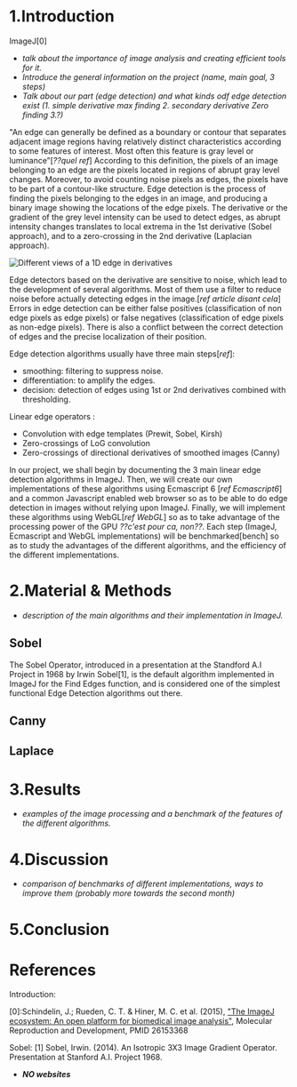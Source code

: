 # 1.Introduction





ImageJ[0]
* *talk about the importance of image analysis and creating efficient tools for it.*
* *Introduce the general information on the project (name, main goal, 3 steps)*
* *Talk about our part (edge detection) and what kinds odf edge detection exist (1. simple derivative max finding 2. secondary derivative Zero finding 3.?)*

"An edge can generally be defined as a boundary or contour that separates adjacent image regions having relatively distinct characteristics according to some features of interest. Most often this feature is gray level or luminance”[*??quel ref*]  According to this definition, the pixels of an image belonging to an edge are the pixels located in regions of abrupt gray level changes. Moreover, to avoid counting noise pixels as edges, the pixels have to be part of a contour-like structure.
Edge detection is the process of finding the pixels belonging to the edges in an image, and producing a binary image showing the locations of the edge pixels. The derivative or the gradient of the grey level intensity can be used to detect edges, as abrupt intensity changes translates to local extrema in the 1st derivative (Sobel approach), and to a zero-crossing in the 2nd derivative (Laplacian approach).

![Different views of a 1D edge in derivatives](https://github.com/bockp/Edge-Detection-project/blob/master/derivatives.jpg)

Edge detectors based on the derivative are sensitive to noise, which lead to the development of several algorithms. Most of them use a filter to reduce noise before actually detecting edges in the image.[*ref article disant cela*]
Errors in edge detection can be either false positives (classification of non edge pixels as edge pixels) or false negatives (classification of edge pixels as non-edge pixels). There is also a conflict between the correct detection of edges and the precise localization of their position. 

Edge detection algorithms usually have three main steps[*ref*]:
- smoothing: filtering to suppress noise.
- differentiation: to amplify the edges.
- decision: detection of edges using 1st or 2nd derivatives combined with thresholding.

Linear edge operators :
- Convolution with edge templates (Prewit, Sobel, Kirsh)
- Zero-crossings of LoG convolution
- Zero-crossings of directional derivatives of smoothed images (Canny)

In our project, we shall begin by documenting the 3 main linear edge detection algorithms in ImageJ.
Then, we will create our own implementations of these algorithms using Ecmascript 6 [*ref Ecmascript6*] and a common Javascript enabled web browser so as to be able to do edge detection in images without relying upon ImageJ.
Finally, we will implement these algorithms using WebGL[*ref WebGL*] so as to take advantage of the processing power of the GPU *??c'est pour ca, non??*.
Each step (ImageJ, Ecmascript and WebGL implementations) will be benchmarked[bench] so as to study the advantages of the different algorithms, and the efficiency of the different implementations.


# 2.Material & Methods

* *description of the main algorithms and their implementation in ImageJ.*

## Sobel

The Sobel Operator, introduced in a presentation at the Standford A.I Project in 1968 by Irwin Sobel[1], is the default algorithm implemented in ImageJ for the Find Edges function, and is considered one of the simplest functional Edge Detection algorithms out there.



## Canny

## Laplace


# 3.Results

* *examples of the image processing and a benchmark of the features of the different algorithms.*


# 4.Discussion

* *comparison of benchmarks of different implementations, ways to improve them (probably more towards the second month)*

# 5.Conclusion


# References
Introduction:

[0]:Schindelin, J.; Rueden, C. T. & Hiner, M. C. et al. (2015), ["The ImageJ ecosystem: An open platform for biomedical image analysis"](http://onlinelibrary.wiley.com/doi/10.1002/mrd.22489/full), Molecular Reproduction and Development, PMID 26153368 

Sobel:
[1] Sobel, Irwin. (2014). An Isotropic 3X3 Image Gradient Operator. Presentation at Stanford A.I. Project 1968.













* ***NO websites***
